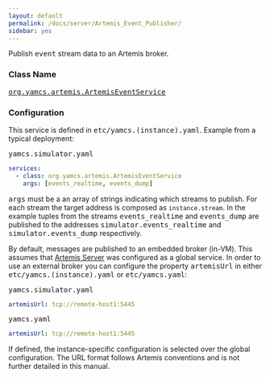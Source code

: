 ```yaml
---
layout: default
permalink: /docs/server/Artemis_Event_Publisher/
sidebar: yes
---
```


Publish <tt>event</tt> stream data to an Artemis broker.

### Class Name
[<tt>org.yamcs.artemis.ArtemisEventService</tt>](https://www.yamcs.org/yamcs/javadoc/org/yamcs/artemis/ArtemisEventService.html)

### Configuration

This service is defined in <tt>etc/yamcs.(instance).yaml</tt>. Example from a typical deployment:

<pre class="r header">yamcs.simulator.yaml</pre>
```yaml
services:
  - class: org.yamcs.artemis.ArtemisEventService
    args: [events_realtime, events_dump]
```

<tt>args</tt> must be a an array of strings indicating which streams to publish. For each stream the target address is composed as `instance.stream`. In the example tuples from the streams <tt>events_realtime</tt> and <tt>events_dump</tt> are published to the addresses <tt>simulator.events_realtime</tt> and <tt>simulator.events_dump</tt> respectively.

By default, messages are published to an embedded broker (in-VM). This assumes that [Artemis Server](../Artemis_Server/) was configured as a global service. In order to use an external broker you can configure the property <tt>artemisUrl</tt> in either <tt>etc/yamcs.(instance).yaml</tt> or <tt>etc/yamcs.yaml</tt>:

<pre class="r header">yamcs.simulator.yaml</pre>
```yaml
artemisUrl: tcp://remote-host1:5445
```

<pre class="r header">yamcs.yaml</pre>
```yaml
artemisUrl: tcp://remote-host1:5445
```

If defined, the instance-specific configuration is selected over the global configuration. The URL format follows Artemis conventions and is not further detailed in this manual.
